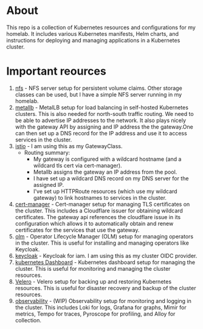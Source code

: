 # About

This repo is a collection of Kubernetes resources and configurations for my homelab. It includes various Kubernetes manifests, Helm charts, and instructions for deploying and managing applications in a Kubernetes cluster.

# Important reources

1. [nfs](./nfs/README.md) - NFS server setup for persistent volume claims. Other storage classes can be used, but I have a simple NFS server running in my homelab.
2. [metallb](./metallb/README.md) - MetalLB setup for load balancing in self-hosted Kubernetes clusters. This is also needed for north-south traffic routing. We need to be able to advertise IP addresses to the network. It also plays nicely with the gateway API by assigning and IP address the the gateway.One can then set up a DNS record for the IP address and use it to access services in the cluster. 
3. [istio](./istio/README.md) - I am using this as my GatewayClass.
    - Routing summary:
      - My gateway is configured with a wildcard hostname (and a wildcard tls cert via cert-manager). 
      - Metallb assigns the gateway an IP address from the pool. 
      - I have set up a wildcard DNS record on my DNS server for the assigned IP. 
      - I've set up HTTPRoute resources (which use my wildcard gateway) to link hostnames to services in the cluster.
4. [cert-manager](./cert_manager/README.md) - Cert-manager setup for managing TLS certificates on the cluster. This includes a Cloudflare issuer for obtaining wildcard certificates. The gateway api references the cloudflare issue in its configuration which allows it to automatically obtain and renew certificates for the services that use the gateway.
5. [olm](./olm/README.md) - Operator Lifecycle Manager (OLM) setup for managing operators in the cluster. This is useful for installing and managing operators like Keycloak.
6. [keycloak](./keycloak/README.md) - Keycloak for iam. I am using this as my cluster OIDC provider.
7. [kubernetes Dashboard](./kubernetes_dashboard/README.md) - Kubernetes dashboard setup for managing the cluster. This is useful for monitoring and managing the cluster resources.
8. [Velero](./velero/README.md) - Velero setup for backing up and restoring Kubernetes resources. This is useful for disaster recovery and backup of the cluster resources.
9. [observability](./observability/README.md) - (WIP) Observability setup for monitoring and logging in the cluster. This includes Loki for logs, Grafana for graphs, Mimir for metrics, Tempo for traces, Pyroscope for profiling, and Alloy for collection.